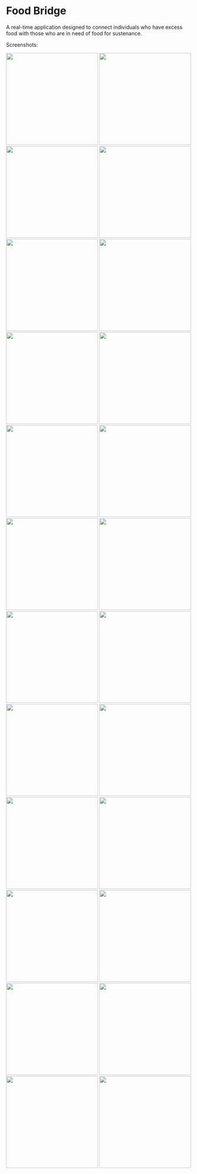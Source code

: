 # Food Bridge

A real-time application designed to connect individuals who have excess food with those who are in need of food for sustenance.

Screenshots:

<img src="https://github.com/ShikamaruBH/FoodBridge/assets/74344219/013c9699-b93c-436c-a312-97b2c80b4f7f" width="250">
<img src="https://github.com/ShikamaruBH/FoodBridge/assets/74344219/fce26d93-6da5-4f43-a6f8-202c5a19bb83" width="250">
<img src="https://github.com/ShikamaruBH/FoodBridge/assets/74344219/7fe1004c-98bc-46d2-a7d5-cd1203490bab" width="250">
<img src="https://github.com/ShikamaruBH/FoodBridge/assets/74344219/8eb5452d-b87d-4426-bdca-3349493e32e3" width="250">
<img src="https://github.com/ShikamaruBH/FoodBridge/assets/74344219/f66386dc-acad-4875-9228-2ddb86119c04" width = "250">
<img src="https://github.com/ShikamaruBH/FoodBridge/assets/74344219/6d277d02-6ffb-495c-a42a-6dd38443a90a" width = "250">
<img src="https://github.com/ShikamaruBH/FoodBridge/assets/74344219/d244bf5e-a011-4d6f-a7f4-3abb97cdf3d9" width = "250">
<img src="https://github.com/ShikamaruBH/FoodBridge/assets/74344219/497446e8-48e5-46d8-8a01-3932547e2bca" width = "250">
<img src="https://github.com/ShikamaruBH/FoodBridge/assets/74344219/9468a108-fdcb-40ef-8ffc-95f4bd6589bf" width = "250">
<img src="https://github.com/ShikamaruBH/FoodBridge/assets/74344219/205e57e4-a74a-41f3-ad1d-a52c798514fe" width = "250">
<img src="https://github.com/ShikamaruBH/FoodBridge/assets/74344219/ff516efe-ba80-4565-bdb7-20a325bf80b2" width = "250">
<img src="https://github.com/ShikamaruBH/FoodBridge/assets/74344219/fed9bece-4308-4898-8a79-e01951aad42a" width = "250">
<img src="https://github.com/ShikamaruBH/FoodBridge/assets/74344219/8778d1d4-f32b-42e8-953c-cb5b1e676ef0" width = "250">
<img src="https://github.com/ShikamaruBH/FoodBridge/assets/74344219/64442944-e77e-4003-96c2-6b5863844376" width = "250">
<img src="https://github.com/ShikamaruBH/FoodBridge/assets/74344219/df572431-71c1-4343-9df4-8f6ae1bdf7ae" width = "250">
<img src="https://github.com/ShikamaruBH/FoodBridge/assets/74344219/135e4509-8bad-4cd9-9b50-c77f0a1bd1de" width = "250">
<img src="https://github.com/ShikamaruBH/FoodBridge/assets/74344219/cdeda9d4-be69-4c4d-a4c9-829526de2f37" width = "250">
<img src="https://github.com/ShikamaruBH/FoodBridge/assets/74344219/b82a93f8-0b66-4496-94ab-acd75b0de8bc" width = "250">
<img src="https://github.com/ShikamaruBH/FoodBridge/assets/74344219/d6e6acdc-41cd-4c62-a283-0e9377f92627" width = "250">
<img src="https://github.com/ShikamaruBH/FoodBridge/assets/74344219/db9056f2-45fe-4792-9dfb-21b0ffb362bc" width = "250">
<img src="https://github.com/ShikamaruBH/FoodBridge/assets/74344219/19a044a0-37ed-4d61-a0ee-203349dae4f1" width = "250">
<img src="https://github.com/ShikamaruBH/FoodBridge/assets/74344219/131e3f30-4afa-44ca-a964-d0394243dafb" width = "250">
<img src="https://github.com/ShikamaruBH/FoodBridge/assets/74344219/531278cc-7198-4afa-be2a-d1aee206a304" width = "250">
<img src="https://github.com/ShikamaruBH/FoodBridge/assets/74344219/a3a62b43-5f70-4350-9481-0d386ecfecd7" width = "250">
